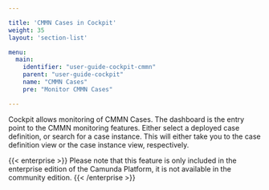 ```yaml
---

title: 'CMMN Cases in Cockpit'
weight: 35
layout: 'section-list'

menu:
  main:
    identifier: "user-guide-cockpit-cmmn"
    parent: "user-guide-cockpit"
    name: "CMMN Cases"
    pre: "Monitor CMMN Cases"

---
```


Cockpit allows monitoring of CMMN Cases. The dashboard is the entry point to the CMMN monitoring features. Either select a deployed case definition, or search for a case instance. This will either take you to the case definition view or the case instance view, respectively.

{{< enterprise >}}
Please note that this feature is only included in the enterprise edition of the Camunda Platform, it is not available in the community edition.
{{< /enterprise >}}